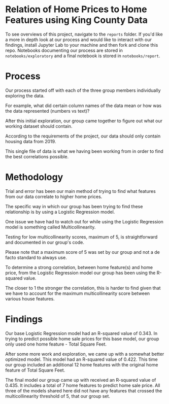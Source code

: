 # Relation of Home Prices to Home Features using King County Data

To see overviews of this project, navigate to the `reports` folder. If you'd like a more in depth look at our process and would like to interact with our findings, install Jupyter Lab to your machine and then fork and clone this repo.  Notebooks documenting our process are stored in `notebooks/exploratory` and a final notebook is stored in `notebooks/report`.

# Process
Our process started off with each of the three group members individually exploring the data.

For example, what did certain column names of the data mean or how was the data represented (numbers vs text)?

After this initial exploration, our group came together to figure out what our working dataset should contain.

According to the requirements of the project, our data should only contain housing data from 2019.

This single file of data is what we having been working from in order to find the best correlations possible.

# Methodology
Trial and error has been our main method of trying to find what features from our data correlate to higher home prices.

The specific way in which our group has been trying to find these relationship is by using a Logistic Regression model.

One issue we have had to watch out for while using the Logistic Regression model is something called Multicollinearity.

Testing for low multicollinearity scores, maximum of 5, is straightforward and documented in our group's code.

Please note that a maximum score of 5 was set by our group and not a de facto standard to always use.

To determine a strong correlation, between home feature(s) and home price, from the Logistic Regression model our group has been using the R-squared value.

The closer to 1 the stronger the correlation, this is harder to find given that we have to account for the maximum multicollinearity score between various house features.

# Findings
Our base Logistic Regression model had an R-squared value of 0.343. In trying to predict possible home sale prices for this base model, our group only used one home feature - Total Square Feet. 

After some more work and exploration, we came up with a somewhat better optimized model. This model had an R-squared value of 0.422. This time our group included an additional 12 home features with the original home feature of Total Square Feet. 

The final model our group came up with received an R-squared value of 0.435. It includes a total of 7 home features to predict home sale price. All three of the models shared here did not have any features that crossed the multicollinearity threshold of 5, that our group set.

